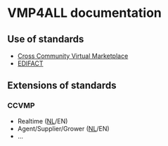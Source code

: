 # VMP4ALL documentation

## Use of standards
- [Cross Community Virtual Marketplace](https://www.floricode.com/nl-nl/sdk/xml-standardized-messages/commercial/cc-vmp)
- [EDIFACT](https://www.floricode.com/nl-nl/sdk/edifact-standardized-messages/clock-messages-buyer)

## Extensions of standards

### CCVMP
- Realtime ([NL](docs/realtime_NL.md)/EN)
- Agent/Supplier/Grower ([NL](docs/agent_supplier_grower_NL.md)/EN)
- ...

